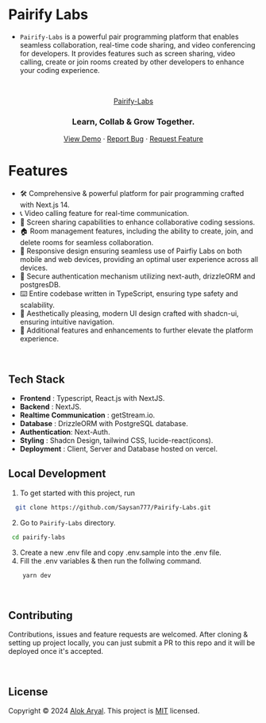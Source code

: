 # Pairify Labs

- `Pairify-Labs` is a powerful pair programming platform that enables seamless collaboration, real-time code sharing, and video conferencing for developers. It provides features such as screen sharing, video calling, create or join rooms created by other developers to enhance your coding experience.

<!-- ![Project Image](https://github.com/Saysan777/Digital-Arc/blob/main/public/DigitalArc.jpg) -->

<br>

<p align="center">
<a href="https://pairify-labs.vercel.app" target="_blank">
    Pairify-Labs
</a>

<h3 align="center">Learn, Collab & Grow Together.</h3>
</p>

<p align="center">
<a href="https://pairify-labs.vercel.app" target="_blank">View Demo</a>
·
<a href="https://github.com/Saysan777/Pairify-Labs/issues" target="_blank">Report Bug</a>
·
<a href="https://github.com/Saysan777/Pairify-Labs/issues" target="_blank">Request Feature</a>
</p>

# Features

- 🛠️ Comprehensive & powerful platform for pair programming crafted with Next.js 14.
- 📞 Video calling feature for real-time communication.
- 🎥 Screen sharing capabilities to enhance collaborative coding sessions.
- 🏠 Room management features, including the ability to create, join, and delete rooms for seamless collaboration.
- 📱 Responsive design ensuring seamless use of Pairfiy Labs on both mobile and web devices, providing an optimal user experience across all devices.
- 🔑 Secure authentication mechanism utilizing next-auth, drizzleORM and postgresDB.
- ⌨️ Entire codebase written in TypeScript, ensuring type safety and scalability.
- 🌟 Aesthetically pleasing, modern UI design crafted with shadcn-ui, ensuring intuitive navigation.
- 🎁 Additional features and enhancements to further elevate the platform experience.

<br>

## Tech Stack

- **Frontend** : Typescript, React.js with NextJS.
- **Backend** : NextJS.
- **Realtime Communication** : getStream.io.
- **Database** : DrizzleORM with PostgreSQL database.
- **Authentication**: Next-Auth.
- **Styling** : Shadcn Design, tailwind CSS, lucide-react(icons).
- **Deployment** : Client, Server and Database hosted on vercel.

## Local Development

1. To get started with this project, run

```bash
  git clone https://github.com/Saysan777/Pairify-Labs.git
```

2. Go to `Pairify-Labs` directory.

```bash
 cd pairify-labs
```

3. Create a new .env file and copy .env.sample into the .env file.
4. Fill the .env variables & then run the follwing command.

```bash
    yarn dev
```

<br>

## Contributing

Contributions, issues and feature requests are welcomed. After cloning & setting up project locally, you can just submit a PR to this repo and it will be deployed once it's accepted.

<br>

## License

Copyright © 2024 [Alok Aryal](https://host-next.vercel.app/).
This project is [MIT](https://choosealicense.com/licenses/mit/) licensed.
